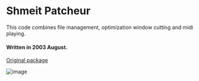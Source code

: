 # Shmeit Patcheur
This code combines file management, optimization window cutting and midi playing.

#### Written in 2003 August.

[Original package](https://defacto2.net/f/af2c30e)

![image](https://user-images.githubusercontent.com/513842/170847729-cabb346a-7e39-4518-b49a-b9b39157d4c3.png)
